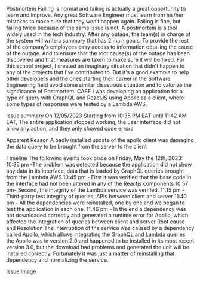 Postmortem 
Failing is normal and failing is actually a great opportunity to learn and improve. Any great Software Engineer must learn from his/her mistakes to make sure that they won’t happen again. Failing is fine, but failing twice because of the same issue is not. A postmortem is a tool widely used in the tech industry. After any outage, the team(s) in charge of the system will write a summary that has 2 main goals:
To provide the rest of the company’s employees easy access to information detailing the cause of the outage.
And to ensure that the root cause(s) of the outage has been discovered and that measures are taken to make sure it will be fixed.
For this school project, I created an imaginary situation that didn't happen to any of the projects that I've contributed to. But it's a good example to help other developers and the ones starting their career in the Software Engineering field avoid some similar disastrous situation and to valorize the significance of Postmortem.
CASE
I was developing an application for a type of query with GraphQL and ReactJS using Apollo as a client, where some types of responses were tested by a Lambda AWS. 


Issue summary
On 12/05/2023 Starting from 10:35 PM EAT until 11:42 AM EAT, The entire application stopped working, the user interface did not allow any action, and they only showed code errors


Apparent Reason
A badly installed update of the apollo client was damaging the data query to be brought from the server to the client


Timeline
The following events took place on Friday, May the 12th, 2023:
10:35 pm -The problem was detected because the application did not show any data in its interface, data that is loaded by GraphQL queries brought from the Lambda AWS
10:45 pm - First it was verified that the base code in the interface had not been altered in any of the Reactjs components
10:57 pm- Second, the integrity of the Lambda service was verified.
11:15 pm - Third-party test integrity of queries, APIs between client and server
11:40 pm - All the dependencies were reinstalled, one by one and we began to test the application in each one.
11.46 pm - In the end a dependency was not downloaded correctly and generated a runtime error for Apollo, which affected the integration of queries between client and server
Root cause and Resolution
The interruption of the service was caused by a dependency called Apollo, which allows integrating the GraphQL and Lambda queries, the Apollo was in version 2.0 and happened to be installed in its most recent version 3.0, but the download had problems and generated the unit will be installed correctly. Fortunately it was just a matter of reinstalling that dependency and normalizing the service.


Issue Image




